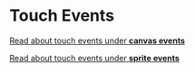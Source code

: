 # Touch Events

[Read about touch events under **canvas events**](../docs/Events/2.%20Canvas%20Events.md)

[Read about touch events under **sprite events**](../docs/Events/3.%20Sprite%20Events.md)

